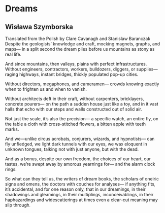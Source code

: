 # Dreams
## Wisława Szymborska
Translated from the Polish by Clare Cavanagh and Stanislaw Baranczak
Despite the geologists’ knowledge and craft,
mocking magnets, graphs, and maps—
in a split second the dream
piles before us mountains as stony
as real life.

And since mountains, then valleys, plains
with perfect infrastructures.
Without engineers, contractors, workers,
bulldozers, diggers, or supplies—
raging highways, instant bridges,
thickly populated pop-up cities.

Without directors, megaphones, and cameramen—
crowds knowing exactly when to frighten us
and when to vanish.

Without architects deft in their craft,
without carpenters, bricklayers, concrete pourers—
on the path a sudden house just like a toy,
and in it vast halls that echo with our steps
and walls constructed out of solid air.

Not just the scale, it’s also the precision—
a specific watch, an entire fly,
on the table a cloth with cross-stitched flowers,
a bitten apple with teeth marks.

And we—unlike circus acrobats,
conjurers, wizards, and hypnotists—
can fly unfledged,
we light dark tunnels with our eyes,
we wax eloquent in unknown tongues,
talking not with just anyone, but with the dead.

And as a bonus, despite our own freedom,
the choices of our heart, our tastes,
we’re swept away
by amorous yearnings for—
and the alarm clock rings.

So what can they tell us, the writers of dream books,
the scholars of oneiric signs and omens,
the doctors with couches for analyses—
if anything fits,
it’s accidental,
and for one reason only,
that in our dreamings,
in their shadowings and gleamings,
in their multiplings, inconceivablings,
in their haphazardings and widescatterings
at times even a clear-cut meaning
may slip through.